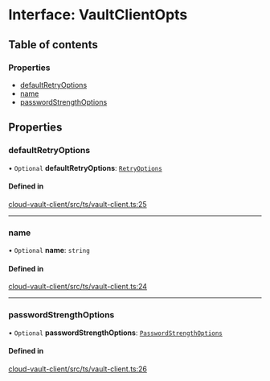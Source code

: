 # Interface: VaultClientOpts

## Table of contents

### Properties

- [defaultRetryOptions](VaultClientOpts.md#defaultretryoptions)
- [name](VaultClientOpts.md#name)
- [passwordStrengthOptions](VaultClientOpts.md#passwordstrengthoptions)

## Properties

### defaultRetryOptions

• `Optional` **defaultRetryOptions**: [`RetryOptions`](RetryOptions.md)

#### Defined in

[cloud-vault-client/src/ts/vault-client.ts:25](https://gitlab.com/i3-market/code/wp3/t3.2/i3m-wallet-monorepo/-/blob/578e6321/packages/cloud-vault-client/src/ts/vault-client.ts#L25)

___

### name

• `Optional` **name**: `string`

#### Defined in

[cloud-vault-client/src/ts/vault-client.ts:24](https://gitlab.com/i3-market/code/wp3/t3.2/i3m-wallet-monorepo/-/blob/578e6321/packages/cloud-vault-client/src/ts/vault-client.ts#L24)

___

### passwordStrengthOptions

• `Optional` **passwordStrengthOptions**: [`PasswordStrengthOptions`](PasswordStrengthOptions.md)

#### Defined in

[cloud-vault-client/src/ts/vault-client.ts:26](https://gitlab.com/i3-market/code/wp3/t3.2/i3m-wallet-monorepo/-/blob/578e6321/packages/cloud-vault-client/src/ts/vault-client.ts#L26)
